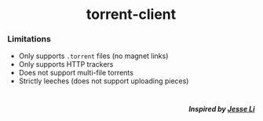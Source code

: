 <div align="center">

# torrent-client

</div>

### Limitations
* Only supports `.torrent` files (no magnet links)
* Only supports HTTP trackers
* Does not support multi-file torrents
* Strictly leeches (does not support uploading pieces)

#

<div align="right">

##### *Inspired by [Jesse Li](https://blog.jse.li/posts/torrent/)*

</div>
